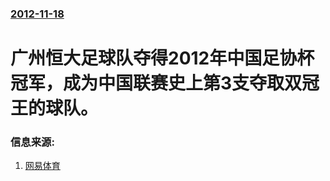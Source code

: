 ### [2012-11-18](/news/2012/11/18/index.md)

##### 
# 广州恒大足球队夺得2012年中国足协杯冠军，成为中国联赛史上第3支夺取双冠王的球队。




### 信息来源:

1. [网易体育](http://sports.163.com/12/1118/17/8GK2K24300051C89.html#p=8GK0QTRT0B6P0005)
